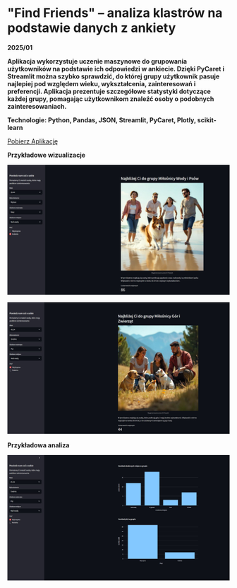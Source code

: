 # **"Find Friends" – analiza klastrów na podstawie danych z ankiety**
**2025/01**  

**Aplikacja wykorzystuje uczenie maszynowe do grupowania użytkowników na podstawie ich odpowiedzi w ankiecie. Dzięki PyCaret i Streamlit można szybko sprawdzić, do której grupy użytkownik pasuje najlepiej pod względem wieku, wykształcenia, zainteresowań i preferencji. Aplikacja prezentuje szczegółowe statystyki dotyczące każdej grupy, pomagając użytkownikom znaleźć osoby o podobnych zainteresowaniach.**

**Technologie: Python, Pandas, JSON, Streamlit, PyCaret, Plotly, scikit-learn**

<a href="app.py" download class="md-button md-button--primary">Pobierz Aplikację</a>

**Przykładowe wizualizacje**

![Screenshot_3](Screenshot_3.JPG)

![Screenshot_1](Screenshot_1.JPG)

**Przykładowa analiza**

![Screenshot_2](Screenshot_2.JPG)